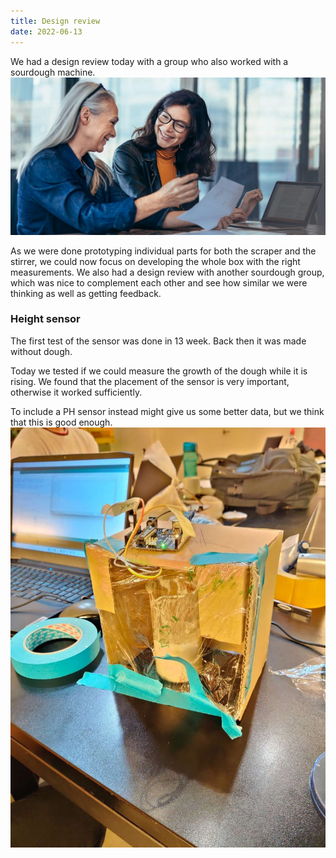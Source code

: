 ```yaml
---
title: Design review
date: 2022-06-13
---
```

We had a design review today with a group who also worked with a sourdough machine.
![](./cover.jpg)

As we were done prototyping individual parts for both the scraper and the stirrer, we could now focus on developing the whole box with the right measurements. We also had a design review with another sourdough group, which was nice to complement each other and see how similar we were thinking as well as getting feedback.

### Height sensor
The first test of the sensor was done in 13 week. Back then it was made without dough.

Today we tested if we could measure the growth of the dough while it is rising. We found that the placement of the sensor is very important, otherwise it worked sufficiently.

To include a PH sensor instead might give us some better data, but we think that this is good enough.
![](./pic1.jpeg)